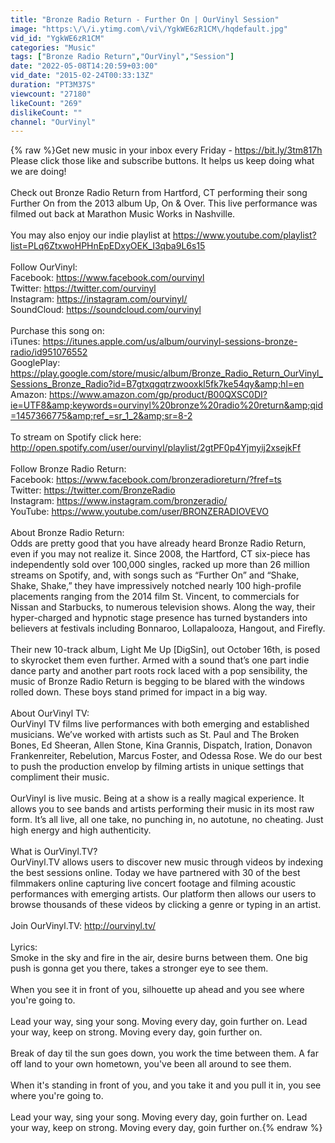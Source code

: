 ```yaml
---
title: "Bronze Radio Return - Further On | OurVinyl Session"
image: "https:\/\/i.ytimg.com\/vi\/YgkWE6zR1CM\/hqdefault.jpg"
vid_id: "YgkWE6zR1CM"
categories: "Music"
tags: ["Bronze Radio Return","OurVinyl","Session"]
date: "2022-05-08T14:20:59+03:00"
vid_date: "2015-02-24T00:33:13Z"
duration: "PT3M37S"
viewcount: "27180"
likeCount: "269"
dislikeCount: ""
channel: "OurVinyl"
---
```

{% raw %}Get new music in your inbox every Friday - <a rel="nofollow" target="blank" href="https://bit.ly/3tm817h">https://bit.ly/3tm817h</a><br />Please click those like and subscribe buttons. It helps us keep doing what we are doing!<br /><br />Check out Bronze Radio Return from Hartford, CT performing their song Further On from the 2013 album Up, On &amp; Over. This live performance was filmed out back at Marathon Music Works in Nashville. <br /><br />You may also enjoy our indie playlist at <a rel="nofollow" target="blank" href="https://www.youtube.com/playlist?list=PLq6ZtxwoHPHnEpEDxyOEK_I3qba9L6s15">https://www.youtube.com/playlist?list=PLq6ZtxwoHPHnEpEDxyOEK_I3qba9L6s15</a><br /><br />Follow OurVinyl:<br />Facebook: <a rel="nofollow" target="blank" href="https://www.facebook.com/ourvinyl">https://www.facebook.com/ourvinyl</a><br />Twitter: <a rel="nofollow" target="blank" href="https://twitter.com/ourvinyl">https://twitter.com/ourvinyl</a><br />Instagram: <a rel="nofollow" target="blank" href="https://instagram.com/ourvinyl/">https://instagram.com/ourvinyl/</a><br />SoundCloud: <a rel="nofollow" target="blank" href="https://soundcloud.com/ourvinyl">https://soundcloud.com/ourvinyl</a><br /><br />Purchase this song on:<br />iTunes: <a rel="nofollow" target="blank" href="https://itunes.apple.com/us/album/ourvinyl-sessions-bronze-radio/id951076552">https://itunes.apple.com/us/album/ourvinyl-sessions-bronze-radio/id951076552</a><br />GooglePlay: <a rel="nofollow" target="blank" href="https://play.google.com/store/music/album/Bronze_Radio_Return_OurVinyl_Sessions_Bronze_Radio?id=B7gtxqgqtrzwooxkl5fk7ke54qy&amp;hl=en">https://play.google.com/store/music/album/Bronze_Radio_Return_OurVinyl_Sessions_Bronze_Radio?id=B7gtxqgqtrzwooxkl5fk7ke54qy&amp;hl=en</a><br />Amazon: <a rel="nofollow" target="blank" href="https://www.amazon.com/gp/product/B00QXSC0DI?ie=UTF8&amp;keywords=ourvinyl%20bronze%20radio%20return&amp;qid=1457366775&amp;ref_=sr_1_2&amp;sr=8-2">https://www.amazon.com/gp/product/B00QXSC0DI?ie=UTF8&amp;keywords=ourvinyl%20bronze%20radio%20return&amp;qid=1457366775&amp;ref_=sr_1_2&amp;sr=8-2</a><br /><br />To stream on Spotify click here: <br /><a rel="nofollow" target="blank" href="http://open.spotify.com/user/ourvinyl/playlist/2gtPF0p4Yjmyij2xsejkFf">http://open.spotify.com/user/ourvinyl/playlist/2gtPF0p4Yjmyij2xsejkFf</a><br /><br />Follow Bronze Radio Return:<br />Facebook: <a rel="nofollow" target="blank" href="https://www.facebook.com/bronzeradioreturn/?fref=ts">https://www.facebook.com/bronzeradioreturn/?fref=ts</a><br />Twitter: <a rel="nofollow" target="blank" href="https://twitter.com/BronzeRadio">https://twitter.com/BronzeRadio</a><br />Instagram: <a rel="nofollow" target="blank" href="https://www.instagram.com/bronzeradio/">https://www.instagram.com/bronzeradio/</a><br />YouTube: <a rel="nofollow" target="blank" href="https://www.youtube.com/user/BRONZERADIOVEVO">https://www.youtube.com/user/BRONZERADIOVEVO</a><br /><br />About Bronze Radio Return: <br />Odds are pretty good that you have already heard Bronze Radio Return, even if you may not realize it. Since 2008, the Hartford, CT six-piece has independently sold over 100,000 singles, racked up more than 26 million streams on Spotify, and, with songs such as “Further On” and “Shake, Shake, Shake,” they have impressively notched nearly 100 high-profile placements ranging from the 2014 film St. Vincent, to commercials for Nissan and Starbucks, to numerous television shows. Along the way, their hyper-charged and hypnotic stage presence has turned bystanders into believers at festivals including Bonnaroo, Lollapalooza, Hangout, and Firefly. <br /><br />Their new 10-track album, Light Me Up [DigSin], out October 16th, is posed to skyrocket them even further. Armed with a sound that’s one part indie dance party and another part roots rock laced with a pop sensibility, the music of Bronze Radio Return is begging to be blared with the windows rolled down. These boys stand primed for impact in a big way.<br /><br />About OurVinyl TV:<br />OurVinyl TV films live performances with both emerging and established musicians. We’ve worked with artists such as St. Paul and The Broken Bones, Ed Sheeran, Allen Stone, Kina Grannis, Dispatch, Iration, Donavon Frankenreiter, Rebelution, Marcus Foster, and Odessa Rose. We do our best to push the production envelop by filming artists in unique settings that compliment their music.<br /><br />OurVinyl is live music. Being at a show is a really magical experience. It allows you to see bands and artists performing their music in its most raw form. It’s all live, all one take, no punching in, no autotune, no cheating. Just high energy and high authenticity.<br /><br />What is OurVinyl.TV?<br />OurVinyl.TV allows users to discover new music through videos by indexing the best sessions online. Today we have partnered with 30 of the best filmmakers online capturing live concert footage and filming acoustic performances with emerging artists. Our platform then allows our users to browse thousands of these videos by clicking a genre or typing in an artist.<br /><br />Join OurVinyl.TV: <a rel="nofollow" target="blank" href="http://ourvinyl.tv/">http://ourvinyl.tv/</a><br /><br />Lyrics: <br />Smoke in the sky and fire in the air, desire burns between them. One big push is gonna get you there, takes a stronger eye to see them.<br /><br />When you see it in front of you, silhouette up ahead and you see where you're going to.<br /><br />Lead your way, sing your song. Moving every day, goin further on. Lead your way, keep on strong. Moving every day, goin further on.<br /><br />Break of day til the sun goes down, you work the time between them. A far off land to your own hometown, you've been all around to see them.<br /><br />When it's standing in front of you, and you take it and you pull it in, you see where you're going to.<br /><br />Lead your way, sing your song. Moving every day, goin further on. Lead your way, keep on strong. Moving every day, goin further on.{% endraw %}
